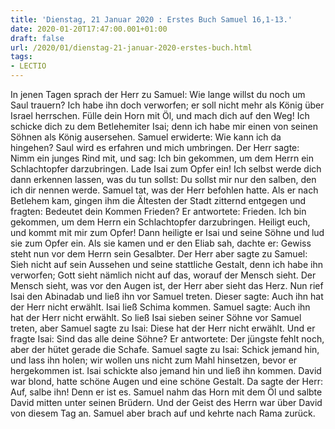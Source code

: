 ```yaml
---
title: 'Dienstag, 21 Januar 2020 : Erstes Buch Samuel 16,1-13.'
date: 2020-01-20T17:47:00.001+01:00
draft: false
url: /2020/01/dienstag-21-januar-2020-erstes-buch.html
tags: 
- LECTIO
---
```


In jenen Tagen sprach der Herr zu Samuel: Wie lange willst du noch um Saul trauern? Ich habe ihn doch verworfen; er soll nicht mehr als König über Israel herrschen. Fülle dein Horn mit Öl, und mach dich auf den Weg! Ich schicke dich zu dem Betlehemiter Isai; denn ich habe mir einen von seinen Söhnen als König ausersehen. Samuel erwiderte: Wie kann ich da hingehen? Saul wird es erfahren und mich umbringen. Der Herr sagte: Nimm ein junges Rind mit, und sag: Ich bin gekommen, um dem Herrn ein Schlachtopfer darzubringen. Lade Isai zum Opfer ein! Ich selbst werde dich dann erkennen lassen, was du tun sollst: Du sollst mir nur den salben, den ich dir nennen werde. Samuel tat, was der Herr befohlen hatte. Als er nach Betlehem kam, gingen ihm die Ältesten der Stadt zitternd entgegen und fragten: Bedeutet dein Kommen Frieden? Er antwortete: Frieden. Ich bin gekommen, um dem Herrn ein Schlachtopfer darzubringen. Heiligt euch, und kommt mit mir zum Opfer! Dann heiligte er Isai und seine Söhne und lud sie zum Opfer ein. Als sie kamen und er den Eliab sah, dachte er: Gewiss steht nun vor dem Herrn sein Gesalbter. Der Herr aber sagte zu Samuel: Sieh nicht auf sein Aussehen und seine stattliche Gestalt, denn ich habe ihn verworfen; Gott sieht nämlich nicht auf das, worauf der Mensch sieht. Der Mensch sieht, was vor den Augen ist, der Herr aber sieht das Herz. Nun rief Isai den Abinadab und ließ ihn vor Samuel treten. Dieser sagte: Auch ihn hat der Herr nicht erwählt. Isai ließ Schima kommen. Samuel sagte: Auch ihn hat der Herr nicht erwählt. So ließ Isai sieben seiner Söhne vor Samuel treten, aber Samuel sagte zu Isai: Diese hat der Herr nicht erwählt. Und er fragte Isai: Sind das alle deine Söhne? Er antwortete: Der jüngste fehlt noch, aber der hütet gerade die Schafe. Samuel sagte zu Isai: Schick jemand hin, und lass ihn holen; wir wollen uns nicht zum Mahl hinsetzen, bevor er hergekommen ist. Isai schickte also jemand hin und ließ ihn kommen. David war blond, hatte schöne Augen und eine schöne Gestalt. Da sagte der Herr: Auf, salbe ihn! Denn er ist es. Samuel nahm das Horn mit dem Öl und salbte David mitten unter seinen Brüdern. Und der Geist des Herrn war über David von diesem Tag an. Samuel aber brach auf und kehrte nach Rama zurück.